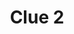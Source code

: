 ---
layout: "clue"
page_title: "Kepler Scavenger Hunt"
logo_location: "../../../../assets/files/logos/Achilles.png"
title: "Clue 2"
team: "achilles" 
clueID: 2
---